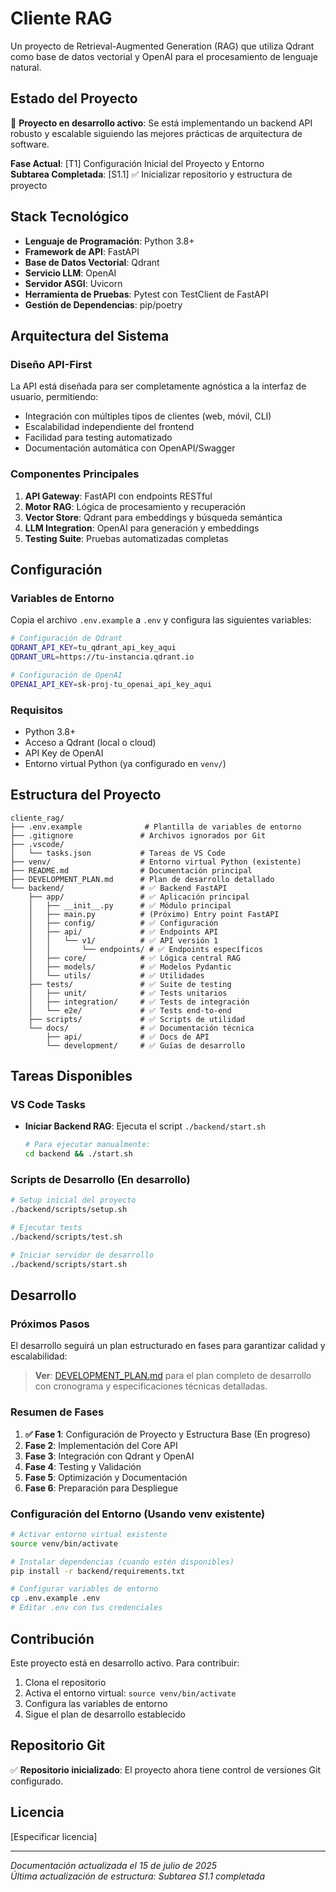 # Cliente RAG

Un proyecto de Retrieval-Augmented Generation (RAG) que utiliza Qdrant como base de datos vectorial y OpenAI para el procesamiento de lenguaje natural.

## Estado del Proyecto

🚀 **Proyecto en desarrollo activo**: Se está implementando un backend API robusto y escalable siguiendo las mejores prácticas de arquitectura de software.

**Fase Actual**: [T1] Configuración Inicial del Proyecto y Entorno  
**Subtarea Completada**: [S1.1] ✅ Inicializar repositorio y estructura de proyecto

## Stack Tecnológico

- **Lenguaje de Programación**: Python 3.8+
- **Framework de API**: FastAPI
- **Base de Datos Vectorial**: Qdrant
- **Servicio LLM**: OpenAI
- **Servidor ASGI**: Uvicorn
- **Herramienta de Pruebas**: Pytest con TestClient de FastAPI
- **Gestión de Dependencias**: pip/poetry

## Arquitectura del Sistema

### Diseño API-First
La API está diseñada para ser completamente agnóstica a la interfaz de usuario, permitiendo:
- Integración con múltiples tipos de clientes (web, móvil, CLI)
- Escalabilidad independiente del frontend
- Facilidad para testing automatizado
- Documentación automática con OpenAPI/Swagger

### Componentes Principales
1. **API Gateway**: FastAPI con endpoints RESTful
2. **Motor RAG**: Lógica de procesamiento y recuperación
3. **Vector Store**: Qdrant para embeddings y búsqueda semántica
4. **LLM Integration**: OpenAI para generación y embeddings
5. **Testing Suite**: Pruebas automatizadas completas

## Configuración

### Variables de Entorno

Copia el archivo `.env.example` a `.env` y configura las siguientes variables:

```bash
# Configuración de Qdrant
QDRANT_API_KEY=tu_qdrant_api_key_aqui
QDRANT_URL=https://tu-instancia.qdrant.io

# Configuración de OpenAI
OPENAI_API_KEY=sk-proj-tu_openai_api_key_aqui
```

### Requisitos

- Python 3.8+
- Acceso a Qdrant (local o cloud)
- API Key de OpenAI
- Entorno virtual Python (ya configurado en `venv/`)

## Estructura del Proyecto

```
cliente_rag/
├── .env.example              # Plantilla de variables de entorno
├── .gitignore               # Archivos ignorados por Git
├── .vscode/
│   └── tasks.json           # Tareas de VS Code
├── venv/                    # Entorno virtual Python (existente)
├── README.md                # Documentación principal
├── DEVELOPMENT_PLAN.md      # Plan de desarrollo detallado
└── backend/                 # ✅ Backend FastAPI
    ├── app/                 # ✅ Aplicación principal
    │   ├── __init__.py      # ✅ Módulo principal
    │   ├── main.py          # (Próximo) Entry point FastAPI
    │   ├── config/          # ✅ Configuración
    │   ├── api/             # ✅ Endpoints API
    │   │   └── v1/          # ✅ API versión 1
    │   │       └── endpoints/ # ✅ Endpoints específicos
    │   ├── core/            # ✅ Lógica central RAG
    │   ├── models/          # ✅ Modelos Pydantic
    │   └── utils/           # ✅ Utilidades
    ├── tests/               # ✅ Suite de testing
    │   ├── unit/            # ✅ Tests unitarios
    │   ├── integration/     # ✅ Tests de integración
    │   └── e2e/             # ✅ Tests end-to-end
    ├── scripts/             # ✅ Scripts de utilidad
    └── docs/                # ✅ Documentación técnica
        ├── api/             # ✅ Docs de API
        └── development/     # ✅ Guías de desarrollo
```

## Tareas Disponibles

### VS Code Tasks

- **Iniciar Backend RAG**: Ejecuta el script `./backend/start.sh`
  ```bash
  # Para ejecutar manualmente:
  cd backend && ./start.sh
  ```

### Scripts de Desarrollo (En desarrollo)

```bash
# Setup inicial del proyecto
./backend/scripts/setup.sh

# Ejecutar tests
./backend/scripts/test.sh

# Iniciar servidor de desarrollo
./backend/scripts/start.sh
```

## Desarrollo

### Próximos Pasos

El desarrollo seguirá un plan estructurado en fases para garantizar calidad y escalabilidad:

> **Ver**: [DEVELOPMENT_PLAN.md](./DEVELOPMENT_PLAN.md) para el plan completo de desarrollo con cronograma y especificaciones técnicas detalladas.

### Resumen de Fases

1. **✅ Fase 1**: Configuración de Proyecto y Estructura Base (En progreso)
2. **Fase 2**: Implementación del Core API
3. **Fase 3**: Integración con Qdrant y OpenAI
4. **Fase 4**: Testing y Validación
5. **Fase 5**: Optimización y Documentación
6. **Fase 6**: Preparación para Despliegue

### Configuración del Entorno (Usando venv existente)

```bash
# Activar entorno virtual existente
source venv/bin/activate

# Instalar dependencias (cuando estén disponibles)
pip install -r backend/requirements.txt

# Configurar variables de entorno
cp .env.example .env
# Editar .env con tus credenciales
```

## Contribución

Este proyecto está en desarrollo activo. Para contribuir:

1. Clona el repositorio
2. Activa el entorno virtual: `source venv/bin/activate`
3. Configura las variables de entorno
4. Sigue el plan de desarrollo establecido

## Repositorio Git

✅ **Repositorio inicializado**: El proyecto ahora tiene control de versiones Git configurado.

## Licencia

[Especificar licencia]

---

*Documentación actualizada el 15 de julio de 2025*  
*Última actualización de estructura: Subtarea S1.1 completada*
